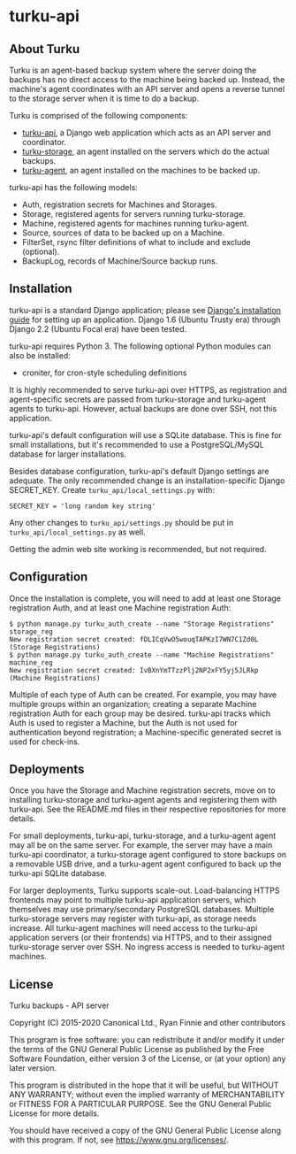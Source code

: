 # turku-api

## About Turku
Turku is an agent-based backup system where the server doing the backups has no direct access to the machine being backed up.  Instead, the machine's agent coordinates with an API server and opens a reverse tunnel to the storage server when it is time to do a backup.

Turku is comprised of the following components:

* [turku-api](https://github.com/rfinnie/turku-api), a Django web application which acts as an API server and coordinator.
* [turku-storage](https://github.com/rfinnie/turku-storage), an agent installed on the servers which do the actual backups.
* [turku-agent](https://github.com/rfinnie/turku-agent), an agent installed on the machines to be backed up.

turku-api has the following models:

* Auth, registration secrets for Machines and Storages.
* Storage, registered agents for servers running turku-storage.
* Machine, registered agents for machines running turku-agent.
* Source, sources of data to be backed up on a Machine.
* FilterSet, rsync filter definitions of what to include and exclude (optional).
* BackupLog, records of Machine/Source backup runs.

## Installation

turku-api is a standard Django application; please see [Django's installation guide](https://docs.djangoproject.com/en/1.11/topics/install/) for setting up an application.  Django 1.6 (Ubuntu Trusty era) through Django 2.2 (Ubuntu Focal era) have been tested.

turku-api requires Python 3.  The following optional Python modules can also be installed:

* croniter, for cron-style scheduling definitions

It is highly recommended to serve turku-api over HTTPS, as registration and agent-specific secrets are passed from turku-storage and turku-agent agents to turku-api.  However, actual backups are done over SSH, not this application.

turku-api's default configuration will use a SQLite database.  This is fine for small installations, but it's recommended to use a PostgreSQL/MySQL database for larger installations.

Besides database configuration, turku-api's default Django settings are adequate.  The only recommended change is an installation-specific Django SECRET_KEY.  Create ```turku_api/local_settings.py``` with:

```
SECRET_KEY = 'long random key string'
```

Any other changes to ```turku_api/settings.py``` should be put in ```turku_api/local_settings.py``` as well.

Getting the admin web site working is recommended, but not required.

## Configuration

Once the installation is complete, you will need to add at least one Storage registration Auth, and at least one Machine registration Auth:

```
$ python manage.py turku_auth_create --name "Storage Registrations" storage_reg
New registration secret created: fDLICqVwO5wouqTAPKzI7WN7C1Zd0L (Storage Registrations)
$ python manage.py turku_auth_create --name "Machine Registrations" machine_reg
New registration secret created: IvBXnYmTTzzPlj2NP2xFY5yj5JLRkp (Machine Registrations)
```

Multiple of each type of Auth can be created.  For example, you may have multiple groups within an organization; creating a separate Machine registration Auth for each group may be desired.  turku-api tracks which Auth is used to register a Machine, but the Auth is not used for authentication beyond registration; a Machine-specific generated secret is used for check-ins.

## Deployments

Once you have the Storage and Machine registration secrets, move on to installing turku-storage and turku-agent agents and registering them with turku-api.  See the README.md files in their respective repositories for more details.

For small deployments, turku-api, turku-storage, and a turku-agent agent may all be on the same server.  For example, the server may have a main turku-api coordinator, a turku-storage agent configured to store backups on a removable USB drive, and a turku-agent agent configured to back up the turku-api SQLite database.

For larger deployments, Turku supports scale-out.  Load-balancing HTTPS frontends may point to multiple turku-api application servers, which themselves may use primary/secondary PostgreSQL databases.  Multiple turku-storage servers may register with turku-api, as storage needs increase.  All turku-agent machines will need access to the turku-api application servers (or their frontends) via HTTPS, and to their assigned turku-storage server over SSH.  No ingress access is needed to turku-agent machines.

## License

Turku backups - API server

Copyright (C) 2015-2020 Canonical Ltd., Ryan Finnie and other contributors

This program is free software: you can redistribute it and/or modify it under the terms of the GNU General Public License as published by the Free Software Foundation, either version 3 of the License, or (at your option) any later version.

This program is distributed in the hope that it will be useful, but WITHOUT ANY WARRANTY; without even the implied warranty of MERCHANTABILITY or FITNESS FOR A PARTICULAR PURPOSE.  See the GNU General Public License for more details.

You should have received a copy of the GNU General Public License along with this program.  If not, see <https://www.gnu.org/licenses/>.
